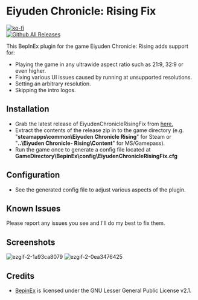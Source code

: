 # Eiyuden Chronicle: Rising Fix
[![ko-fi](https://ko-fi.com/img/githubbutton_sm.svg)](https://ko-fi.com/W7W01UAI9)</br>
[![Github All Releases](https://img.shields.io/github/downloads/Lyall/EiyudenChronicleRisingFix/total.svg)]()

This BepInEx plugin for the game Eiyuden Chronicle: Rising adds support for:
- Playing the game in any ultrawide aspect ratio such as 21:9, 32:9 or even higher.
- Fixing various UI issues caused by running at unsupported resolutions.
- Setting an arbitrary resolution.
- Skipping the intro logos.

## Installation
- Grab the latest release of EiyudenChronicleRisingFix from [here.](https://github.com/Lyall/EiyudenChronicleRisingFix/releases)
- Extract the contents of the release zip in to the game directory (e.g. "**steamapps\common\Eiyuden Chronicle Rising**" for Steam or "**..\Eiyuden Chronicle- Rising\Content**" for MS/Gamepass).
- Run the game once to generate a config file located at **GameDirectory\BepinEx\config\EiyudenChronicleRisingFix.cfg**

## Configuration
- See the generated config file to adjust various aspects of the plugin.

## Known Issues
Please report any issues you see and I'll do my best to fix them.

## Screenshots
![ezgif-2-1a93ca8079](https://user-images.githubusercontent.com/695941/167739391-e9647537-6037-4520-acd3-2d291996db9d.gif)
![ezgif-2-0ea3476425](https://user-images.githubusercontent.com/695941/167739497-bcb30d17-5931-4af3-9619-2c53e8ed345f.gif)

## Credits
- [BepinEx](https://github.com/BepInEx/BepInEx) is licensed under the GNU Lesser General Public License v2.1.
